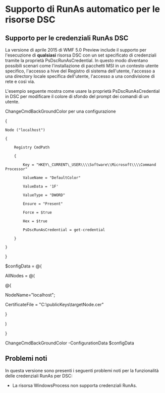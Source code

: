 # Supporto di RunAs automatico per le risorse DSC
Supporto per le credenziali RunAs DSC
--------------------------------

La versione di aprile 2015 di WMF 5.0 Preview include il supporto per l'esecuzione di **qualsiasi** risorsa DSC con un set specificato di credenziali tramite la proprietà PsDscRunAsCredential. In questo modo diventano possibili scenari come l'installazione di pacchetti MSI in un contesto utente specifico, l'accesso a hive del Registro di sistema dell'utente, l'accesso a una directory locale specifica dell'utente, l'accesso a una condivisione di rete e così via.

L'esempio seguente mostra come usare la proprietà PsDscRunAsCredential in DSC per modificare il colore di sfondo del prompt dei comandi di un utente.

ChangeCmdBackGroundColor per una configurazione

{

    Node ("localhost")

    {

        Registry CmdPath

        {

            Key = "HKEY\_CURRENT\_USER\\\\Software\\Microsoft\\\\Command Processor"

            ValueName = "DefaultColor"

            ValueData = '1F'

            ValueType = "DWORD"

            Ensure = "Present"

            Force = $true

            Hex = $true

            PsDscRunAsCredential = get-credential

        }

    }

}

$configData = @{

AllNodes = @(

@{

NodeName="localhost";

CertificateFile = "C:\\publicKeys\\targetNode.cer"

}

)

}

ChangeCmdBackGroundColor -ConfigurationData $configData

## Problemi noti

In questa versione sono presenti i seguenti problemi noti per la funzionalità delle credenziali RunAs per DSC:

-   La risorsa WindowsProcess non supporta credenziali RunAs.

<!--HONumber=Mar16_HO2-->
